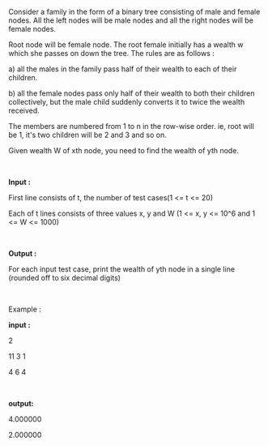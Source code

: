 <p>Consider a family in the form of a binary tree consisting of male and female nodes. All the left nodes will be male nodes and all the right nodes will be female nodes.</p>
<p>Root node will be female node. The root female initially has a wealth w which she passes on down the tree. The rules are as follows :</p>
<p>a) all the males in the family pass half of their wealth to each of their children.</p>
<p>b) all the female nodes pass only half of their wealth to both their children collectively, but the male child suddenly converts it to twice the wealth received.</p>
<p>The members are numbered from 1 to n in the row-wise order. ie, root will be 1, it's two children will be 2 and 3 and so on.&nbsp;</p>
<p>Given wealth W of xth node, you need to find the wealth of yth node.</p>
<p>&nbsp;</p>
<p><strong>Input :</strong></p>
<p>First line consists of t, the number of test cases(1 &lt;= t &lt;= 20)</p>
<p>Each of t lines consists of three values x, y and W (1 &lt;= x, y &lt;= 10^6 and 1 &lt;= W &lt;= 1000)</p>
<p>&nbsp;</p>
<p><strong>Output :</strong></p>
<p>For each input test case, print the wealth of yth node in a single line (rounded off to<strong> </strong>six decimal digits)</p>
<p>&nbsp;</p>
<p>Example :</p>
<p><strong>input :</strong></p>
<p>2</p>
<p>11 3 1</p>
<p>4 6 4</p>
<p>&nbsp;</p>
<p><strong>output:</strong></p>
<p>4.000000</p>
<p>2.000000</p>
<p>&nbsp;</p>
<div id="_mcePaste" style="position: absolute; left: -10000px; top: 8px; width: 1px; height: 1px; overflow: hidden;">Consider a family in the form of a binary tree consisting of male and female nodes. All the left nodes will be male nodes and all the right nodes will be female nodes.</div>
<div id="_mcePaste" style="position: absolute; left: -10000px; top: 8px; width: 1px; height: 1px; overflow: hidden;">Root node will be female node. The root female initially has a wealth w which she passes on down the tree. The rules are as follows :</div>
<div id="_mcePaste" style="position: absolute; left: -10000px; top: 8px; width: 1px; height: 1px; overflow: hidden;">a) all the males in the family pass half of their wealth to each of their children.</div>
<div id="_mcePaste" style="position: absolute; left: -10000px; top: 8px; width: 1px; height: 1px; overflow: hidden;">b) all the female nodes pass only half of their wealth to both their children collectively, but the male child suddenly converts it to twice the wealth received.</div>
<div id="_mcePaste" style="position: absolute; left: -10000px; top: 8px; width: 1px; height: 1px; overflow: hidden;">The members are numbered from 1 to n in the row-wise order. ie, root will be 1, it's two children will be 2 and 3 and so on.&nbsp;</div>
<div id="_mcePaste" style="position: absolute; left: -10000px; top: 8px; width: 1px; height: 1px; overflow: hidden;">Given wealth W of xth node, you need to find the wealth of yth node.</div>
<div id="_mcePaste" style="position: absolute; left: -10000px; top: 8px; width: 1px; height: 1px; overflow: hidden;">Input :</div>
<div id="_mcePaste" style="position: absolute; left: -10000px; top: 8px; width: 1px; height: 1px; overflow: hidden;">First line consists of t, the number of test cases(1 &lt;= t &lt;= 20)</div>
<div id="_mcePaste" style="position: absolute; left: -10000px; top: 8px; width: 1px; height: 1px; overflow: hidden;">Each of t lines consists of three values x, y and W</div>
<div id="_mcePaste" style="position: absolute; left: -10000px; top: 8px; width: 1px; height: 1px; overflow: hidden;">Output :</div>
<div id="_mcePaste" style="position: absolute; left: -10000px; top: 8px; width: 1px; height: 1px; overflow: hidden;">For each input test case, print the wealth of yth node in a single line.</div>
<div id="_mcePaste" style="position: absolute; left: -10000px; top: 8px; width: 1px; height: 1px; overflow: hidden;">Example :</div>
<div id="_mcePaste" style="position: absolute; left: -10000px; top: 8px; width: 1px; height: 1px; overflow: hidden;">input :</div>
<div id="_mcePaste" style="position: absolute; left: -10000px; top: 8px; width: 1px; height: 1px; overflow: hidden;">11 3 1</div>
<div id="_mcePaste" style="position: absolute; left: -10000px; top: 8px; width: 1px; height: 1px; overflow: hidden;">4 6 4</div>
<div id="_mcePaste" style="position: absolute; left: -10000px; top: 8px; width: 1px; height: 1px; overflow: hidden;">output:</div>
<div id="_mcePaste" style="position: absolute; left: -10000px; top: 8px; width: 1px; height: 1px; overflow: hidden;">4</div>
<div id="_mcePaste" style="position: absolute; left: -10000px; top: 8px; width: 1px; height: 1px; overflow: hidden;">2</div>